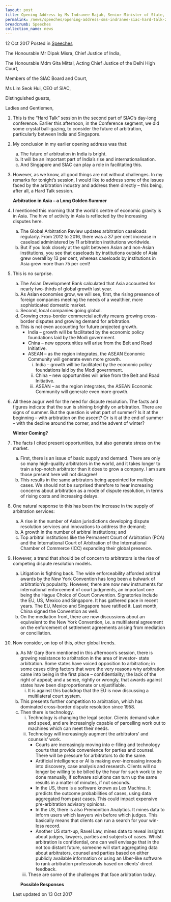 ```yaml
---
layout: post
title: Opening Address by Ms Indranee Rajah, Senior Minister of State, Ministry of Law & Ministry of Finance, at the Singapore International Arbitration Centre Hard Talk 2017
permalink: /news/speeches/opening-address-sms-indranee-siac-hard-talk-2017
breadcrumb: Speeches
collection_name: news
---
```



12 Oct 2017 Posted in [Speeches](/news/speeches)

The Honourable Mr Dipak Misra, Chief Justice of India,
  
The Honourable Mdm Gita Mittal, Acting Chief Justice of the Delhi High Court,
 
Members of the SIAC Board and Court,

Ms Lim Seok Hui, CEO of SIAC,

Distinguished guests,

Ladies and Gentlemen,


 1. This is the “Hard Talk” session in the second part of SIAC’s day-long conference. Earlier this afternoon, in the Conference segment, we did some crystal ball-gazing, to consider the future of arbitration, particularly between India and Singapore.


 2. My conclusion in my earlier opening address was that:
    <ol style="list-style-type: lower-alpha">
    <li>The future of arbitration in India is bright.</li>
    <li>It will be an important part of India’s rise and internationalisation. </li>
    <li> And Singapore and SIAC can play a role in facilitating this. </li>
    </ol>



 3. However, as we know, all good things are not without challenges. In my remarks for tonight’s session, I would like to address some of the issues faced by the arbitration industry and address them directly – this being, after all, a Hard Talk session.
    
    **Arbitration in Asia – a Long Golden Summer**


 4. I mentioned this morning that the world’s centre of economic gravity is in Asia. The hive of activity in Asia is reflected by the increasing disputes here.
    <ol style="list-style-type: lower-alpha">
    <li>The Global Arbitration Review updates arbitration caseloads regularly. From 2012 to 2016, there was a 37 per cent increase in       caseload administered by 11 arbitration institutions worldwide. </li>
    <li>But if you look closely at the split between Asian and non-Asian institutions, you see that caseloads by institutions outside of     Asia grew overall by 13 per cent, whereas caseloads by institutions in Asia grew more than 75 per cent! </li>
    </ol>





 5. This is no surprise.
    <ol style="list-style-type: lower-alpha;">
    <li>The Asian Development Bank calculated that Asia accounted for nearly two-thirds of global growth last year.</li>
    <li>As Asian economies grow, we will see, first, the rising presence of foreign companies meeting the needs of a wealthier, more         sophisticated domestic market.</li>
    <li>Second, local companies going global.</li>
    <li>Growing cross-border commercial activity means growing cross-border disputes and growing demand for arbitration.</li>
    <li>This is not even accounting for future projected growth.
    <ul>
    <li>India &ndash; growth will be facilitated by the economic policy foundations laid by the Modi government.</li>
    <li>China &ndash; new opportunities will arise from the Belt and Road Initiative.</li>
    <li>ASEAN &ndash; as the region integrates, the ASEAN Economic Community will generate even more growth.
    <ol style="list-style-type: lower-roman;">
    <li>India &ndash; growth will be facilitated by the economic policy foundations laid by the Modi government.</li>
    <li>China &ndash; new opportunities will arise from the Belt and Road Initiative.</li>
    <li>ASEAN &ndash; as the region integrates, the ASEAN Economic Community will generate even more growth.</li>
    </ol>
    </li>
    </ul>
    </li>
    </ol>



 6. All these augur well for the need for dispute resolution. The facts and figures indicate that the sun is shining brightly on arbitration. There are signs of summer. But the question is what part of summer? Is it at the beginning – with arbitration on the ascent? Or is it at the end of summer – with the decline around the corner, and the advent of winter?
   
    **Winter Coming?**

 7. The facts I cited present opportunities, but also generate stress on the market.
    <ol style="list-style-type: lower-alpha">
    <li> First, there is an issue of basic supply and demand. There are only so many high-quality arbitrators in the world, and it takes     longer to train a top-notch arbitrator than it does to grow a company. I am sure those present here will not disagree!</li>
    <li>
    This results in the same arbitrators being appointed for multiple cases. We should not be surprised therefore to hear increasing         concerns about arbitration as a mode of dispute resolution, in terms of rising costs and increasing delays.
    </li>
    </ol>
 

 

 8. One natural response to this has been the increase in the supply of arbitration services:
    <ol style="list-style-type: lower-alpha">
    <li>A rise in the number of Asian jurisdictions developing dispute resolution services and innovations to address the demand;</li> 
    <li> A growth in the number of arbitral institutions; and</li>
    <li> Top arbitral institutions like the Permanent Court of Arbitration (PCA) and the International Court of Arbitration of the           International Chamber of Commerce (ICC) expanding their global presence.</li>
    </ol>
 
 


 9. However, a trend that should be of concern to arbitrators is the rise of competing dispute resolution models.
    <ol style="list-style-type: lower-alpha">
    <li> Litigation is fighting back. The wide enforceability afforded arbitral awards by the New York Convention has long been a           bulwark    of arbitration’s popularity. However, there are now new instruments for international enforcement of court judgments, an     important    one being the Hague Choice of Court Convention. Signatories include the EU, US, Mexico and Singapore. It has gathered     pace in recent    years. The EU, Mexico and Singapore have ratified it. Last month, China signed the Convention as well.</li> 
    <li>On the mediation front, there are now discussions about an equivalent to the New York Convention, i.e. a multilateral agreement     on the enforcement of settlement agreements arising from mediation or conciliation.</li> 
    </ol>






10. Now consider, on top of this, other global trends.
    <ol style="list-style-type: lower-alpha">
    <li>As Mr Gary Born mentioned in this afternoon&rsquo;s session, there is growing resistance to arbitration in the area of investor-    state arbitration. Some states have voiced opposition to arbitration; in some cases citing factors that were the very reasons why       arbitration came into being in the first place &ndash; confidentiality; the lack of the right of appeal; and a sense, rightly or       wrongly, that awards against states have been disproportionate or unjustifiable.
    <ol style="list-style-type: lower-roman">
    <li>It is against this backdrop that the EU is now discussing a multilateral court system.</li>
    </ol>
    </li>
    <li>This presents further competition to arbitration, which has dominated cross-border dispute resolution since 1958.</li>
    <li>Then there is technology.
    <ol style="list-style-type: lower-roman">
    <li>Technology is changing the legal sector. Clients demand value and speed, and are increasingly capable of parcelling work out to     machines which can meet their needs.</li>
    <li>Technology will increasingly augment the arbitrators&rsquo; and counsels&rsquo; work.
    <ul>
    <li>Courts are increasingly moving into e-filing and technology courts that provide convenience for parties and counsel. There will     be pressure for arbitrators to do the same.</li>
    <li>Artificial intelligence or AI is making ever-increasing inroads into discovery, case analysis and research. Clients will no         longer be willing to be billed by the hour for such work to be done manually, if software solutions can turn up the same results in     a matter of minutes, if not seconds.</li>
    <li>In the US, there is a software known as Lex Machina. It predicts the outcome probabilities of cases, using data aggregated from     past cases. This could impact expensive pre-arbitration advisory opinions.</li>
    <li>In the US, there is also Premonition Analytics. It mines data to inform users which lawyers win before which judges. This           basically means that clients can run a search for your win-loss record.</li>
    <li>Another US start-up, Ravel Law, mines data to reveal insights about judges, lawyers, parties and subjects of cases. Whilst           arbitration is confidential, one can well envisage that in the not too distant future, someone will start aggregating data about       arbitrators, counsel and parties based on either publicly available information or using an Uber-like software to rank arbitration     professionals based on clients&rsquo; direct feedback.</li>
    </ul>
    </li>
    <li>These are some of the challenges that face arbitration today.</li>
    </ol>
    
    **Possible Responses**





 





<p class="right-side-updated">Last updated on 13 Oct 2017</p>



